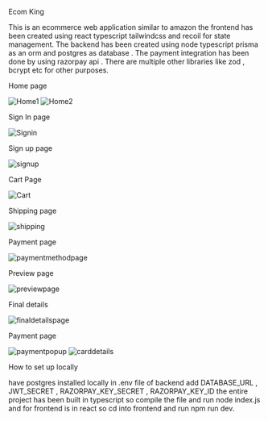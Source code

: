 Ecom King

This is an ecommerce web application similar to amazon the frontend has been created using react typescript tailwindcss and recoil for state management. The backend has been created using node typescript prisma as an orm and postgres as database .  The payment integration has been done by using razorpay api . There are multiple other libraries like zod , bcrypt etc for other purposes.


Home page

![Home1](https://github.com/user-attachments/assets/adc315ee-6238-496d-ae1e-05bef7e0d0c7)
![Home2](https://github.com/user-attachments/assets/4896458b-24de-42f4-9d25-eb002902e86d)

Sign In page

![Signin](https://github.com/user-attachments/assets/82401095-6873-4c82-bcda-5109d98ea454)

Sign up page

![signup](https://github.com/user-attachments/assets/7650babc-4387-4d3e-9632-c1df12fe9036)

Cart Page

![Cart](https://github.com/user-attachments/assets/49eaec45-73c4-47a4-8f05-99d36e997dc8)

Shipping page


![shipping](https://github.com/user-attachments/assets/1b54d59f-5c0c-4938-b7fd-0c6dda59a5c3)

Payment page

![paymentmethodpage](https://github.com/user-attachments/assets/5965fcc6-434a-433c-910c-df031c96feb7)

Preview page

![previewpage](https://github.com/user-attachments/assets/3b2f974e-cba9-43ad-b6b9-4e53f62aafde)


Final details 

![finaldetailspage](https://github.com/user-attachments/assets/2e1a6d7d-b821-42a3-b33b-9b2f22d7d394)


Payment page

![paymentpopup](https://github.com/user-attachments/assets/1ba1fb68-4f4f-4d7c-bc69-628f30ec05f2)
![carddetails](https://github.com/user-attachments/assets/32bc023f-a51b-4811-9232-b946efdd5027)

How to set up locally

have postgres installed locally in .env file of backend add DATABASE_URL , JWT_SECRET , RAZORPAY_KEY_SECRET , RAZORPAY_KEY_ID  the entire project has been built in typescript so compile the file and run node index.js and for frontend is in react so cd into frontend and run npm run dev.



